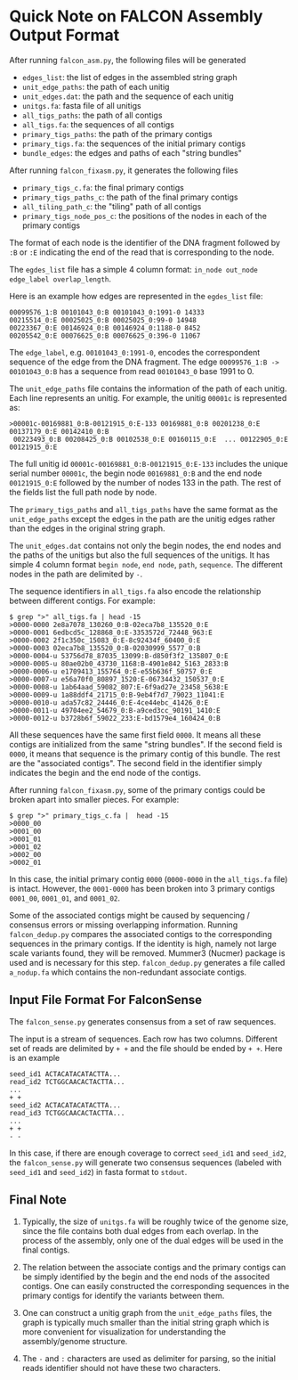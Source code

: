Quick Note on FALCON Assembly Output Format
============================================

After running `falcon_asm.py`, the following files will be generated

- `edges_list`: the list of edges in the assembled string graph
- `unit_edge_paths`: the path of each unitig
- `unit_edges.dat`: the path and the sequence of each unitig
- `unitgs.fa`: fasta file of all unitigs
- `all_tigs_paths`: the path of all contigs
- `all_tigs.fa`: the sequences of all contigs
- `primary_tigs_paths`: the path of the primary contigs
- `primary_tigs.fa`: the sequences of the initial primary contigs
- `bundle_edges`: the edges and paths of each "string bundles"

After running `falcon_fixasm.py`, it generates the following files

- `primary_tigs_c.fa`: the final primary contigs
- `primary_tigs_paths_c`: the path of the final primary contigs
- `all_tiling_path_c`: the "tiling" path of all contigs
- `primary_tigs_node_pos_c`: the positions of the nodes in each of the primary contigs

The format of each node is the identifier of the DNA fragment followed by `:B` or `:E` indicating the
end of the read that is corresponding to the node.

The `egdes_list` file has a simple 4 column format: `in_node out_node edge_label overlap_length`.
 
Here is an example how edges are represented in the `egdes_list` file:
	
	00099576_1:B 00101043_0:B 00101043_0:1991-0 14333
	00215514_0:E 00025025_0:B 00025025_0:99-0 14948
	00223367_0:E 00146924_0:B 00146924_0:1188-0 8452
	00205542_0:E 00076625_0:B 00076625_0:396-0 11067

The `edge_label`, e.g. `00101043_0:1991-0`, encodes the correspondent sequence of the edge from the DNA fragment. The
edge `00099576_1:B -> 00101043_0:B` has a sequence from read `00101043_0` base 1991 to 0.


The `unit_edge_paths` file contains the information of the path of each unitig. Each line represents 
an unitig. For example, the unitig `00001c` is represented as:

	>00001c-00169881_0:B-00121915_0:E-133 00169881_0:B 00201238_0:E 00137179_0:E 00142410_0:B 
     00223493_0:B 00208425_0:B 00102538_0:E 00160115_0:E  ... 00122905_0:E 00121915_0:E

The full unitig id `00001c-00169881_0:B-00121915_0:E-133` includes the unique serial number `00001c`, the begin node `00169881_0:B` and the end node `00121915_0:E` followed by the number of nodes 133 in the path. The rest of the fields list the full path node by node.

The `primary_tigs_paths` and `all_tigs_paths` have the same format as the `unit_edge_paths` except the edges in the path are the unitig edges rather than the edges in the original string graph.

The `unit_edges.dat` contains not only the begin nodes, the end nodes and the paths of the unitigs but also the full sequences of the unitigs.  It has simple 4 column format `begin node`, `end node`, `path`, `sequence`. The different nodes in the path are delimited by `-`.  

The sequence identifiers in `all_tigs.fa` also encode the relationship between different contigs. For example:

	$ grep ">" all_tigs.fa | head -15
	>0000-0000 2e8a7078_130260_0:B-02eca7b8_135520_0:E
	>0000-0001 6edbcd5c_128868_0:E-3353572d_72448_963:E
	>0000-0002 2f1c350c_15083_0:E-8c92434f_60400_0:E
	>0000-0003 02eca7b8_135520_0:B-02030999_5577_0:B
	>0000-0004-u 53756d78_87035_13099:B-d850f3f2_135807_0:E
	>0000-0005-u 80ae02b0_43730_1168:B-4901e842_5163_2833:B
	>0000-0006-u e1709413_155764_0:E-e55b636f_50757_0:E
	>0000-0007-u e56a70f0_80897_1520:E-06734432_150537_0:E
	>0000-0008-u 1ab64aad_59082_807:E-6f9ad27e_23458_5638:E
	>0000-0009-u 1a88ddf4_21715_0:B-9eb4f7d7_79023_11041:E
	>0000-0010-u ada57c82_24446_0:E-4ce44ebc_41426_0:E
	>0000-0011-u 49704ee2_54679_0:B-a9ced3cc_90191_1410:E
	>0000-0012-u b3728b6f_59022_233:E-bd1579e4_160424_0:B

All these sequences have the same first field `0000`. It means all these contigs are initialized from the same "string bundles". If the second field is `0000`, it means that sequence is the primary contig of this bundle. The rest are the "associated contigs". The second field in the identifier simply indicates the begin and the end node of the contigs.

After running `falcon_fixasm.py`, some of the primary contigs could be broken apart into smaller pieces. For example:
	
	$ grep ">" primary_tigs_c.fa |  head -15
	>0000_00
	>0001_00
	>0001_01
	>0001_02
	>0002_00
	>0002_01

In this case, the initial primary contig `0000` (`0000-0000` in the `all_tigs.fa` file) is intact. However, the `0001-0000` has been broken into 3 primary contigs `0001_00`, `0001_01`, and `0001_02`.

Some of the associated contigs might be caused by sequencing / consensus errors or missing overlapping information. Running `falcon_dedup.py` compares the associated contigs to the corresponding sequences in the primary contigs. If the identity is high, namely not large scale variants found, they will be removed. Mummer3 (Nucmer) package is used and is necessary for this step. `falcon_dedup.py` generates a file called `a_nodup.fa` which contains the non-redundant associate contigs.


Input File Format For FalconSense
---------------------------------

The `falcon_sense.py` generates consensus from a set of raw sequences.

The input is a stream of sequences. Each row has two columns.  Different set of reads are delimited by `+ +` and the file should be ended by `+ +`.  Here is an example

	seed_id1 ACTACATACATACTTA...
	read_id2 TCTGGCAACACTACTTA...
	...
	+ +
	seed_id2 ACTACATACATACTTA...
	read_id3 TCTGGCAACACTACTTA...
	...
	+ +
	- -

In this case, if there are enough coverage to correct `seed_id1` and `seed_id2`, the `falcon_sense.py` will generate two consensus sequences (labeled with `seed_id1` and `seed_id2`) in fasta format to `stdout`.

Final Note
----------

1. Typically, the size of `unitgs.fa` will be roughly twice of the genome size, since the file contains both dual edges from each overlap. In the process of the assembly, only one of the dual edges will be used in the final contigs.  

2. The relation between the associate contigs and the primary contigs can be simply identified by the begin and the end nods of the associted contigs. One can easily constructed the corresponding sequences in the primary contigs for identify the variants between them.

3. One can construct a unitig graph from the `unit_edge_paths` files, the graph is typically much smaller than the initial string graph which is more convenient for visualization for understanding the assembly/genome structure.

4. The `-` and `:` characters are used as delimiter for parsing, so the initial reads identifier should not have these two characters. 
